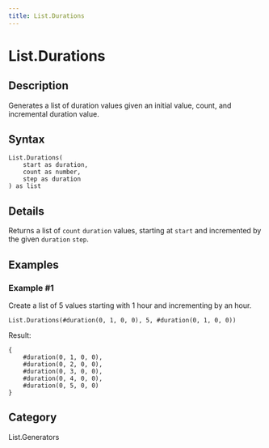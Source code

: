 ```yaml
---
title: List.Durations
---
```


# List.Durations


## Description

Generates a list of duration values given an initial value, count, and incremental duration value.


## Syntax

```powerquery
List.Durations(
    start as duration,
    count as number,
    step as duration
) as list
```


## Details

Returns a list of <code>count</code> <code>duration</code> values, starting at <code>start</code> and incremented by the given <code>duration</code> <code>step</code>.


## Examples

### Example #1 
Create a list of 5 values starting with 1 hour and incrementing by an hour.
```powerquery
List.Durations(#duration(0, 1, 0, 0), 5, #duration(0, 1, 0, 0))
```

Result: 
```powerquery
{
    #duration(0, 1, 0, 0),
    #duration(0, 2, 0, 0),
    #duration(0, 3, 0, 0),
    #duration(0, 4, 0, 0),
    #duration(0, 5, 0, 0)
}
```




## Category
List.Generators
